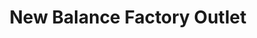 ---
title: "New Balance Factory Outlet"
url: /new-orleans/new-balance-factory-outlet/
shop: shoes
---